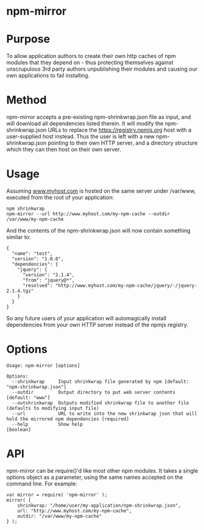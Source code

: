# npm-mirror

# Purpose

To allow application authors to create their own http caches of npm modules that they depend on - thus protecting themselves against unscrupulous 3rd party authors unpublishing
their modules and causing our own applications to fail installing.

# Method

npm-mirror accepts a pre-existing npm-shrinkwrap.json file as input, and will download all dependencies listed therein. It will modify the npm-shrinkwrap.json URLs to replace the 
https://registry.npmjs.org host with a user-supplied host instead. Thus the user is left with a new npm-shrinkwrap.json pointing to their own HTTP server, and a directory structure which
they can then host on their own server.

# Usage

Assuming www.myhost.com is hosted on the same server under /var/www, executed from the root of your application:

```
npm shrinkwrap
npm-mirror --url http://www.myhost.com/my-npm-cache --outdir /var/www/my-npm-cache
```

And the contents of the npm-shrinkwrap.json will now contain something similar to:

```
{
  "name": "test",
  "version": "1.0.0",
  "dependencies": {
    "jquery": {
      "version": "2.1.4",
      "from": "jquery@*",
      "resolved": "http://www.myhost.com/my-npm-cache/jquery/-/jquery-2.1.4.tgz"
    }
  }
}
```

So any future users of your application will automagically install dependencies from your own HTTP server instead of the npmjs registry.

# Options

```
Usage: npm-mirror [options]

Options:
  --shrinkwrap     Input shrinkwrap file generated by npm [default: "npm-shrinkwrap.json"]
  --outdir         Output directory to put web server contents  [default: "www"]
  --outshrinkwrap  Outputs modified shrinkwrap file to another file (defaults to modifying input file)
  --url            URL to write into the new shrinkwrap json that will hold the mirrored npm dependencies [required]
  --help           Show help                                           [boolean]
```


# API

npm-mirror can be require()'d like most other npm modules. It takes a single options object as a parameter, using the same names accepted on the command line. For example:

```
var mirror = require( 'npm-mirror' );
mirror( {
	shrinkwrap: "/home/user/my-application/npm-shrinkwrap.json",
	url: "http://www.myhost.com/my-npm-cache",
	outdir: "/var/www/my-npm-cache"
} );

```



